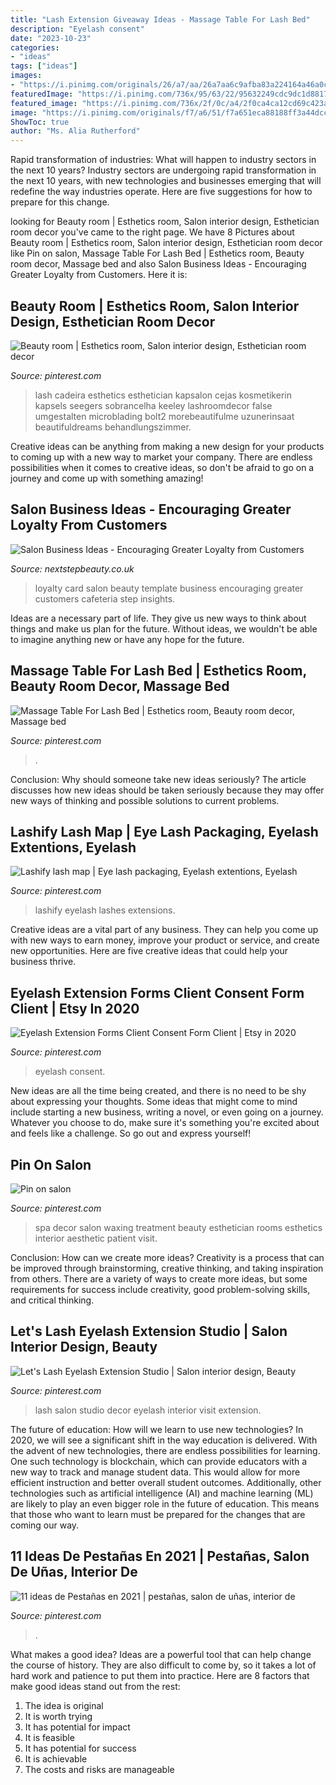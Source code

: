 ```yaml
---
title: "Lash Extension Giveaway Ideas - Massage Table For Lash Bed"
description: "Eyelash consent"
date: "2023-10-23"
categories:
- "ideas"
tags: ["ideas"]
images:
- "https://i.pinimg.com/originals/26/a7/aa/26a7aa6c9afba83a224164a46a0c8f75.jpg"
featuredImage: "https://i.pinimg.com/736x/95/63/22/95632249cdc9dc1d8817fe4a01c31cf4.jpg"
featured_image: "https://i.pinimg.com/736x/2f/0c/a4/2f0ca4ca12cd69c423a63666489cb85d.jpg"
image: "https://i.pinimg.com/originals/f7/a6/51/f7a651eca88188ff3a44dccfb06085ce.jpg"
ShowToc: true
author: "Ms. Alia Rutherford"
---
```



Rapid transformation of industries: What will happen to industry sectors in the next 10 years?
Industry sectors are undergoing rapid transformation in the next 10 years, with new technologies and businesses emerging that will redefine the way industries operate. Here are five suggestions for how to prepare for this change.

	

		
looking for Beauty room | Esthetics room, Salon interior design, Esthetician room decor you've came to the right page. We have 8 Pictures about Beauty room | Esthetics room, Salon interior design, Esthetician room decor like Pin on salon, Massage Table For Lash Bed | Esthetics room, Beauty room decor, Massage bed and also Salon Business Ideas - Encouraging Greater Loyalty from Customers. Here it is:
		
    
## Beauty Room | Esthetics Room, Salon Interior Design, Esthetician Room Decor

<img loading=lazy src="https://i.pinimg.com/originals/26/a7/aa/26a7aa6c9afba83a224164a46a0c8f75.jpg" onerror="this.onerror=null;this.src='https://tse3.mm.bing.net/th?id=OIP.b3HCjnrmm-MGSbNmnhjmAAHaHa&amp;pid=15.1';" alt="Beauty room | Esthetics room, Salon interior design, Esthetician room decor">

_Source: pinterest.com_

>lash cadeira esthetics esthetician kapsalon cejas kosmetikerin kapsels seegers sobrancelha keeley lashroomdecor false umgestalten microblading bolt2 morebeautifulme uzunerinsaat beautifuldreams behandlungszimmer. 

	

Creative ideas can be anything from making a new design for your products to coming up with a new way to market your company. There are endless possibilities when it comes to creative ideas, so don't be afraid to go on a journey and come up with something amazing!

    
## Salon Business Ideas - Encouraging Greater Loyalty From Customers

<img loading=lazy src="http://static.nextstepbeauty.co.uk/uploads/2013/09/coffee-loyalty-card.jpg" onerror="this.onerror=null;this.src='https://tse3.mm.bing.net/th?id=OIP.OOHnOP2TZt7pfWVjMQ-mcgHaFj&amp;pid=15.1';" alt="Salon Business Ideas - Encouraging Greater Loyalty from Customers">

_Source: nextstepbeauty.co.uk_

>loyalty card salon beauty template business encouraging greater customers cafeteria step insights. 

	

Ideas are a necessary part of life. They give us new ways to think about things and make us plan for the future. Without ideas, we wouldn't be able to imagine anything new or have any hope for the future.

    
## Massage Table For Lash Bed | Esthetics Room, Beauty Room Decor, Massage Bed

<img loading=lazy src="https://i.pinimg.com/736x/2f/0c/a4/2f0ca4ca12cd69c423a63666489cb85d.jpg" onerror="this.onerror=null;this.src='https://tse1.mm.bing.net/th?id=OIP.cukla1_cC4cA4vsxliHRjgHaHa&amp;pid=15.1';" alt="Massage Table For Lash Bed | Esthetics room, Beauty room decor, Massage bed">

_Source: pinterest.com_

>. 

	

Conclusion: Why should someone take new ideas seriously?
The article discusses how new ideas should be taken seriously because they may offer new ways of thinking and possible solutions to current problems.

    
## Lashify Lash Map | Eye Lash Packaging, Eyelash Extentions, Eyelash

<img loading=lazy src="https://i.pinimg.com/736x/68/58/46/6858468e45479f2792774129137cb4c8.jpg" onerror="this.onerror=null;this.src='https://tse2.mm.bing.net/th?id=OIP.lyXyiEF5IjBVnso3VezvOQHaIF&amp;pid=15.1';" alt="Lashify lash map | Eye lash packaging, Eyelash extentions, Eyelash">

_Source: pinterest.com_

>lashify eyelash lashes extensions. 

	

Creative ideas are a vital part of any business. They can help you come up with new ways to earn money, improve your product or service, and create new opportunities. Here are five creative ideas that could help your business thrive.

    
## Eyelash Extension Forms Client Consent Form Client | Etsy In 2020

<img loading=lazy src="https://i.pinimg.com/736x/95/63/22/95632249cdc9dc1d8817fe4a01c31cf4.jpg" onerror="this.onerror=null;this.src='https://tse1.mm.bing.net/th?id=OIP.vVD11M5tLVhC8gLhgqtNugHaF4&amp;pid=15.1';" alt="Eyelash Extension Forms Client Consent Form Client | Etsy in 2020">

_Source: pinterest.com_

>eyelash consent. 

	

New ideas are all the time being created, and there is no need to be shy about expressing your thoughts. Some ideas that might come to mind include starting a new business, writing a novel, or even going on a journey. Whatever you choose to do, make sure it's something you're excited about and feels like a challenge. So go out and express yourself!

    
## Pin On Salon

<img loading=lazy src="https://i.pinimg.com/originals/be/80/96/be80965876ad562fb48e8e45c8a68e44.jpg" onerror="this.onerror=null;this.src='https://tse3.mm.bing.net/th?id=OIP.ULeF73cKu1_rIxp0gdo3fwHaH_&amp;pid=15.1';" alt="Pin on salon">

_Source: pinterest.com_

>spa decor salon waxing treatment beauty esthetician rooms esthetics interior aesthetic patient visit. 

	

Conclusion: How can we create more ideas?
Creativity is a process that can be improved through brainstorming, creative thinking, and taking inspiration from others. There are a variety of ways to create more ideas, but some requirements for success include creativity, good problem-solving skills, and critical thinking.

    
## Let&#039;s Lash Eyelash Extension Studio | Salon Interior Design, Beauty

<img loading=lazy src="https://i.pinimg.com/originals/f7/a6/51/f7a651eca88188ff3a44dccfb06085ce.jpg" onerror="this.onerror=null;this.src='https://tse3.mm.bing.net/th?id=OIP.zL_8Ux_0XzzWGlKifRHYOwHaFj&amp;pid=15.1';" alt="Let&#039;s Lash Eyelash Extension Studio | Salon interior design, Beauty">

_Source: pinterest.com_

>lash salon studio decor eyelash interior visit extension. 

	

The future of education: How will we learn to use new technologies?
In 2020, we will see a significant shift in the way education is delivered. With the advent of new technologies, there are endless possibilities for learning. One such technology is blockchain, which can provide educators with a new way to track and manage student data. This would allow for more efficient instruction and better overall student outcomes. Additionally, other technologies such as artificial intelligence (AI) and machine learning (ML) are likely to play an even bigger role in the future of education. This means that those who want to learn must be prepared for the changes that are coming our way.

    
## 11 Ideas De Pestañas En 2021 | Pestañas, Salon De Uñas, Interior De

<img loading=lazy src="https://i.pinimg.com/474x/2c/c7/4f/2cc74f1fecd0dadbdf89f4866129f1be.jpg" onerror="this.onerror=null;this.src='https://tse2.mm.bing.net/th?id=OIP.rxT0-30NMUxZiA7OvOmhiwAAAA&amp;pid=15.1';" alt="11 ideas de Pestañas en 2021 | pestañas, salon de uñas, interior de">

_Source: pinterest.com_

>. 

	

What makes a good idea?
Ideas are a powerful tool that can help change the course of history. They are also difficult to come by, so it takes a lot of hard work and patience to put them into practice. Here are 8 factors that make good ideas stand out from the rest: 
1. The idea is original 
2. It is worth trying 
3. It has potential for impact 
4. It is feasible 
5. It has potential for success 
6. It is achievable 
7. The costs and risks are manageable 

